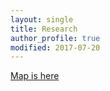 ```yaml
---
layout: single
title: Research
author_profile: true
modified: 2017-07-20
---
```


[Map is here](_includes/obesity_map.html/)
